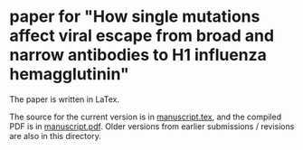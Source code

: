 # paper for "How single mutations affect viral escape from broad and narrow antibodies to H1 influenza hemagglutinin"
The paper is written in LaTex.

The source for the current version is in [manuscript.tex](manuscript.tex), and the compiled PDF is in [manuscript.pdf](manuscript.pdf).
Older versions from earlier submissions / revisions are also in this directory.
